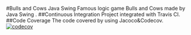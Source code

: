 #Bulls and Cows Java Swing
Famous logic game Bulls and Cows made by Java Swing .
##Continuous Integration
Project integrated with Travis CI.
##Code Coverage
The code covered by using Jacoco&Codecov.
[![codecov](https://codecov.io/gh/seregamazur/Bulls-and-Cows/branch/master/graph/badge.svg)](https://codecov.io/gh/seregamazur/Bulls-and-Cows)
